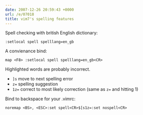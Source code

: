 ```yaml
---
date: 2007-12-26 20:59:43 +0000
url: /e/07018
title: vim7's spelling features
---
```



Spell checking with british English dictionary:

	:setlocal spell spelllang=en_gb

A convienance bind:

	map <F8> :setlocal spell spelllang=en_gb<CR>

Highlighted words are probably incorrect.

* `]s` move to next spelling error
* `z=`  spelling suggestion
* `1z=` correct to most likely correction (same as `z=` and hitting 1)

Bind to backspace for your .vimrc:

	noremap <BS>, <ESC>:set spell<CR>$[s1z=:set nospell<CR>

